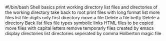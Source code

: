 #!/bin/bash
Shell basics
print working directory
list files and directories of the working directory
take back to root
print files with long format
list more files
list file digits only
first directory
move a file
Delete a file betty
Delete a directory
Back
list files
file types
symbolic links
HTML files to be copied
move files with capital letters
remove temporarly files created by emacs
display directories 
list directories seperated by comma
Holberton magic file
